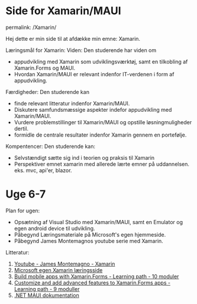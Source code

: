# Side for Xamarin/MAUI
permalink: /Xamarin/



Hej dette er min side til at afdække min emne: Xamarin.

Læringsmål for Xamarin:
Viden:
Den studerende har viden om
- appudvikling med Xamarin som udviklingsværktøj, samt en tilkobling af Xamarin.Forms og MAUI.
- Hvordan Xamarin/MAUI er relevant indenfor IT-verdenen i form af appudvikling.

Færdigheder:
Den studerende kan
- finde relevant litteratur indenfor Xamarin/MAUI.
- Diskutere samfundsmæssige aspekter indefor appudvikling med Xamarin/MAUI.
- Vurdere problemstillinger til Xamarin/MAUI og opstille løsningmuligheder dertil.
- formidle de centrale resultater indenfor Xamarin gennem en portefølje.

Kompentencer:
Den studerende kan:
- Selvstændigt sætte sig ind i teorien og praksis til Xamarin
- Perspektiver emnet xamarin med allerede lærte emner på uddannelsen. eks. mvc, api'er, blazor.





# Uge 6-7
Plan for ugen:
- Opsætning af Visual Studio med Xamarin/MAUI, samt en Emulator og egen android device til udvikling.
- Påbegynd Læringsmateriale på Microsoft's egen hjemmeside.
- Påbegynd James Montemagnos youtube serie med Xamarin.


Litteratur:

1. [Youtube - James Montemagno - Xamarin](https://www.youtube.com/playlist?list=PLwOF5UVsZWUiHY1CkRVjYJ6dm0iCvAlfw)
2. [Microsoft egen Xamarin læringsside](https://dotnet.microsoft.com/en-us/learn/xamarin)
3. [Build mobile apps with Xamarin.Forms - Learning path - 10 moduler](https://docs.microsoft.com/da-dk/learn/paths/build-mobile-apps-with-xamarin-forms/)
4. [Customize and add advanced features to Xamarin.Forms apps - Learning path - 9 moduller](https://docs.microsoft.com/da-dk/learn/paths/customize-your-xamarin-forms-apps/)
5. [.NET MAUI dokumentation](https://docs.microsoft.com/en-us/dotnet/maui/)

